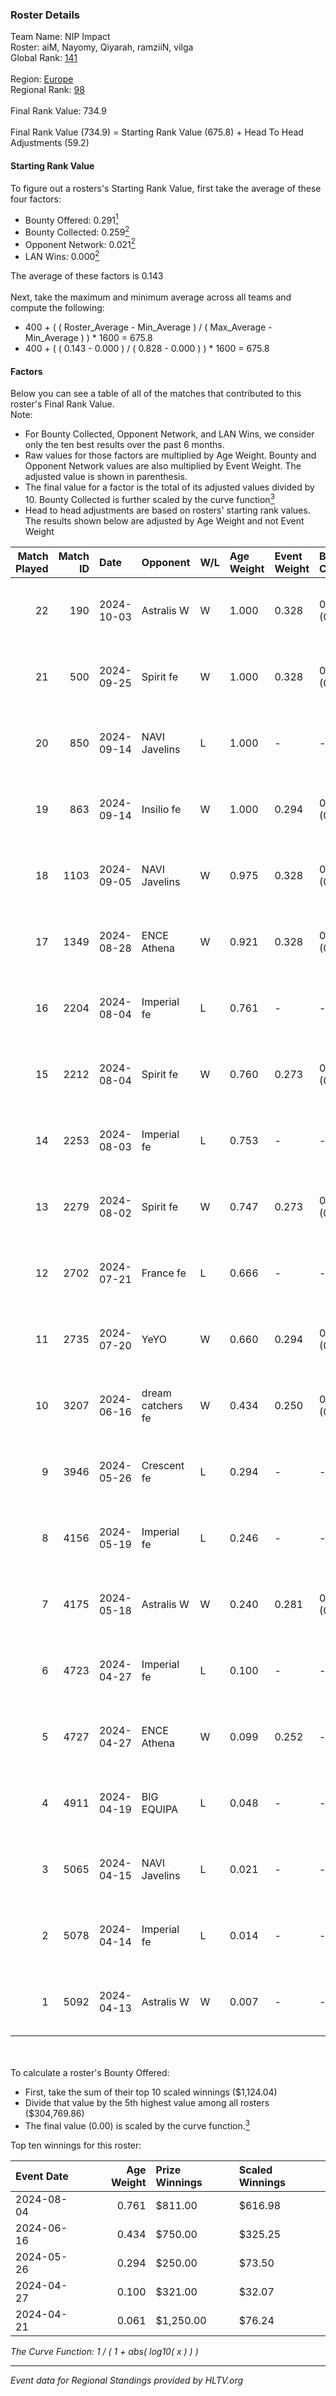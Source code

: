 ### Roster Details<br />
Team Name: NIP Impact<br />
Roster: aiM, Nayomy, Qiyarah, ramziiN, vilga<br />
Global Rank: [141](../../standings_global_2024_10_09.md)<br />
<br />
Region: [Europe]( ../../standings_europe_2024_10_09.md)<br />
Regional Rank: [98]( ../../standings_europe_2024_10_09.md)<br />
<br />
Final Rank Value:  734.9<br />
<br />
Final Rank Value (734.9) = Starting Rank Value (675.8) + Head To Head Adjustments (59.2)<br />

#### Starting Rank Value<br />
To figure out a rosters's Starting Rank Value, first take the average of these four factors:<br />
- Bounty Offered: 0.291[<sup>1</sup>](#table2)
- Bounty Collected: 0.259[<sup>2</sup>](#table1)
- Opponent Network: 0.021[<sup>2</sup>](#table1)
- LAN Wins: 0.000[<sup>2</sup>](#table1)

The average of these factors is 0.143<br />
<br />
Next, take the maximum and minimum average across all teams and compute the following:<br />
- 400 + ( ( Roster_Average - Min_Average ) / ( Max_Average - Min_Average ) ) * 1600 = 675.8
- 400 + ( ( 0.143 - 0.000 ) / ( 0.828 - 0.000 ) ) * 1600 = 675.8


#### Factors<br />
Below you can see a table of all of the matches that contributed to this roster's Final Rank Value.<br />
Note:<br />

- For Bounty Collected, Opponent Network, and LAN Wins, we consider only the ten best results over the past 6 months.
- Raw values for those factors are multiplied by Age Weight. Bounty and Opponent Network values are also multiplied by Event Weight. The adjusted value is shown in parenthesis.
- The final value for a factor is the total of its adjusted values divided by 10. Bounty Collected is further scaled by the curve function[<sup>3</sup>](#curveFunction)
- Head to head adjustments are based on rosters' starting rank values. The results shown below are adjusted by Age Weight and not Event Weight
<span id="table1"></span><br />


| Match Played | Match ID | Date       | Opponent          | W/L | Age Weight | Event Weight | Bounty Collected | Opponent Network | LAN Wins  | H2H Adj. | Roster                                 |
| -: | -: | :- | :- | :- | :- | :- | :- | :- | :- | -: | :- |
|           22 |      190 | 2024-10-03 | Astralis W        | W   | 1.000      | 0.328        | 0.000 (0.000)    | 0.069 (0.023)    | 0 (0.000) |    11.35 | aiM, Nayomy, Qiyarah, ramziiN, vilga   |
|           21 |      500 | 2024-09-25 | Spirit fe         | W   | 1.000      | 0.328        | 0.005 (0.002)    | 0.111 (0.036)    | 0 (0.000) |    12.65 | aiM, Nayomy, Qiyarah, ramziiN, vilga   |
|           20 |      850 | 2024-09-14 | NAVI Javelins     | L   | 1.000      | -            | -                | -                | -         |   -13.47 | aiM, Nayomy, Qiyarah, ramziiN, vilga   |
|           19 |      863 | 2024-09-14 | Insilio fe        | W   | 1.000      | 0.294        | 0.006 (0.002)    | 0.041 (0.012)    | 0 (0.000) |    13.74 | aiM, Nayomy, Qiyarah, ramziiN, vilga   |
|           18 |     1103 | 2024-09-05 | NAVI Javelins     | W   | 0.975      | 0.328        | 0.020 (0.006)    | 0.185 (0.059)    | 0 (0.000) |    17.91 | aiM, Nayomy, Qiyarah, ramziiN, vilga   |
|           17 |     1349 | 2024-08-28 | ENCE Athena       | W   | 0.921      | 0.328        | 0.000 (0.000)    | 0.028 (0.009)    | 0 (0.000) |    10.29 | aiM, Nayomy, Qiyarah, ramziiN, vilga   |
|           16 |     2204 | 2024-08-04 | Imperial fe       | L   | 0.761      | -            | -                | -                | -         |    -6.20 | aiM, Nayomy, Qiyarah, ramziiN, vilga   |
|           15 |     2212 | 2024-08-04 | Spirit fe         | W   | 0.760      | 0.273        | 0.005 (0.001)    | 0.111 (0.023)    | 0 (0.000) |    11.11 | aiM, Nayomy, Qiyarah, ramziiN, vilga   |
|           14 |     2253 | 2024-08-03 | Imperial fe       | L   | 0.753      | -            | -                | -                | -         |    -6.17 | aiM, Nayomy, Qiyarah, ramziiN, vilga   |
|           13 |     2279 | 2024-08-02 | Spirit fe         | W   | 0.747      | 0.273        | 0.005 (0.001)    | 0.111 (0.023)    | 0 (0.000) |    11.11 | aiM, Nayomy, Qiyarah, ramziiN, vilga   |
|           12 |     2702 | 2024-07-21 | France fe         | L   | 0.666      | -            | -                | -                | -         |   -11.47 | aiM, Nayomy, Qiyarah, ramziiN, vilga   |
|           11 |     2735 | 2024-07-20 | YeYO              | W   | 0.660      | 0.294        | 0.000 (0.000)    | -                | 0 (0.000) |     5.65 | aiM, Nayomy, Qiyarah, ramziiN, vilga   |
|           10 |     3207 | 2024-06-16 | dream catchers fe | W   | 0.434      | 0.250        | 0.011 (0.001)    | 0.168 (0.018)    | 0 (0.000) |     7.30 | aiM, Nayomy, Qiyarah, ramziiN, vilga   |
|            9 |     3946 | 2024-05-26 | Crescent fe       | L   | 0.294      | -            | -                | -                | -         |    -5.09 | Nayomy, Qiyarah, ramziiN, spike, vilga |
|            8 |     4156 | 2024-05-19 | Imperial fe       | L   | 0.246      | -            | -                | -                | -         |    -2.15 | aiM, Nayomy, Qiyarah, ramziiN, vilga   |
|            7 |     4175 | 2024-05-18 | Astralis W        | W   | 0.240      | 0.281        | 0.000 (0.000)    | 0.069 (0.005)    | 0 (0.000) |     3.30 | aiM, Nayomy, Qiyarah, ramziiN, vilga   |
|            6 |     4723 | 2024-04-27 | Imperial fe       | L   | 0.100      | -            | -                | -                | -         |    -0.88 | aiM, jenkon, Nayomy, Qiyarah, ramziiN  |
|            5 |     4727 | 2024-04-27 | ENCE Athena       | W   | 0.099      | 0.252        | -                | 0.028 (0.001)    | -         |     1.21 | aiM, jenkon, Nayomy, Qiyarah, ramziiN  |
|            4 |     4911 | 2024-04-19 | BIG EQUIPA        | L   | 0.048      | -            | -                | -                | -         |    -0.71 | aiM, jenkon, Nayomy, Qiyarah, ramziiN  |
|            3 |     5065 | 2024-04-15 | NAVI Javelins     | L   | 0.021      | -            | -                | -                | -         |    -0.26 | aiM, jenkon, Nayomy, Qiyarah, ramziiN  |
|            2 |     5078 | 2024-04-14 | Imperial fe       | L   | 0.014      | -            | -                | -                | -         |    -0.12 | aiM, jenkon, Nayomy, Qiyarah, ramziiN  |
|            1 |     5092 | 2024-04-13 | Astralis W        | W   | 0.007      | -            | -                | -                | -         |     0.06 | aiM, jenkon, Nayomy, Qiyarah, ramziiN  |

<br />
<span id="table2"></span><br />
To calculate a roster's Bounty Offered:<br />

- First, take the sum of their top 10 scaled winnings ($1,124.04)
- Divide that value by the 5th highest value among all rosters ($304,769.86)
- The final value (0.00) is scaled by the curve function.[<sup>3</sup>](#curveFunction)

Top ten winnings for this roster:<br />

| Event Date | Age Weight | Prize Winnings | Scaled Winnings |
| :- | -: | :- | :- |
| 2024-08-04 |      0.761 | $811.00        | $616.98         |
| 2024-06-16 |      0.434 | $750.00        | $325.25         |
| 2024-05-26 |      0.294 | $250.00        | $73.50          |
| 2024-04-27 |      0.100 | $321.00        | $32.07          |
| 2024-04-21 |      0.061 | $1,250.00      | $76.24          |


<span id="curveFunction"></span>_The Curve Function: 1 / ( 1 + abs( log10( x ) ) )_<br />

---
_Event data for Regional Standings provided by HLTV.org_<br />
